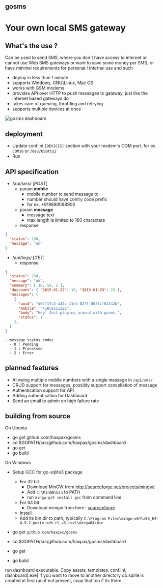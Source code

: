 gosms
-----

Your own local SMS gateway
==========================

What's the use ?
----------------
Can be used to send SMS,
where you don't have access to internet or cannot use Web SMS gateways
or want to save some money per SMS,
or have minimal requirements for personal / internal use and such

- deploy in less than 1 minute
- supports Windows, GNU\Linux, Mac OS
- works with GSM modems
- provides API over HTTP to push messages to gateway, just like the internet based gateways do
- takes care of queuing, throttling and retrying
- supports multiple devices at once

![gosms dashboard](https://raw.githubusercontent.com/haxpax/gosms/screenshot/screenshots/gosms.png)

deployment
----------
- Update conf.ini `[DEVICES]` section with your modem's COM port.
  for ex. `COM10` or `/dev/USBtty2`
- Run

API specification
------------------
- /api/sms/ [*POST*]
    - param **mobile**
        - mobile number to send message to
        - number should have contry code prefix
        - for ex. +919890098900
    - param **message**
        - message text
        - max length is limited to 160 characters
    - response
```json
{
  "status": 200,
  "message": "ok"
}
```
- /api/logs/ [*GET*]
    - response
```json
{
  "status": 200,
  "message": "ok",
  "summary": [ 10, 50, 2 ],
  "daycount": { "2015-01-22": 10, "2015-01-23": 25 },
  "messages": [
    {
      "uuid": "d04f17c4-a32c-11e4-827f-00ffcf62442b",
      "mobile": "+1858111222",
      "body": "Hey! Just playing around with gosms.",
      "status": 1
    },
  ]
}
```
    - message status codes
      - 0 : Pending
      - 1 : Processed
      - 2 : Error

planned features
-------
- Allowing multiple mobile numbers with a single message in `/api/sms/`
- CRUD support for messages, possibly support cancellation of message
- Authentication support for API
- Adding authentication for Dashboard
- Send an email to admin on high failure rate

building from source
---------------------


On Ubuntu
- go get github.com/haxpax/gosms
- cd $GOPATH/src/github.com/haxpax/gosms/dashboard
- go get
- go build

On Windows
- Setup GCC for go-sqlite3 package
    - For 32 bit
        - Download MinGW from http://sourceforge.net/projects/mingw/
        - Add `C:\MinGW\bin` to PATH
        - run `mingw-get install gcc` from command line
    - For 64 bit
        - Download minigw from here : [sourcceforge](http://sourceforge.net/projects/mingw-w64/files/Toolchains%20targetting%20Win32/Personal%20Builds/mingw-builds/installer/mingw-w64-install.exe/download)
	- Install
	- Add its bin dir to path, typically `C:\Program Files\mingw-w64\x86_64-4.9.2-posix-seh-rt_v3-rev1\mingw64\bin`

- go get `github.com/haxpax/gosms`
- cd $GOPATH/src/github.com/haxpax/gosms/dashboard
- go get
- go build

run dashboard executable. Copy assets, templates, conf.ini, dashboard[.exe] if you want to move to another directory db.sqlite is created at first run if not present, copy that too if its there


